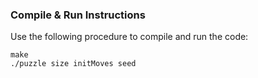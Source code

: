 ### Compile & Run Instructions
Use the following procedure to compile and run the code:
```shell
make
./puzzle size initMoves seed
```
